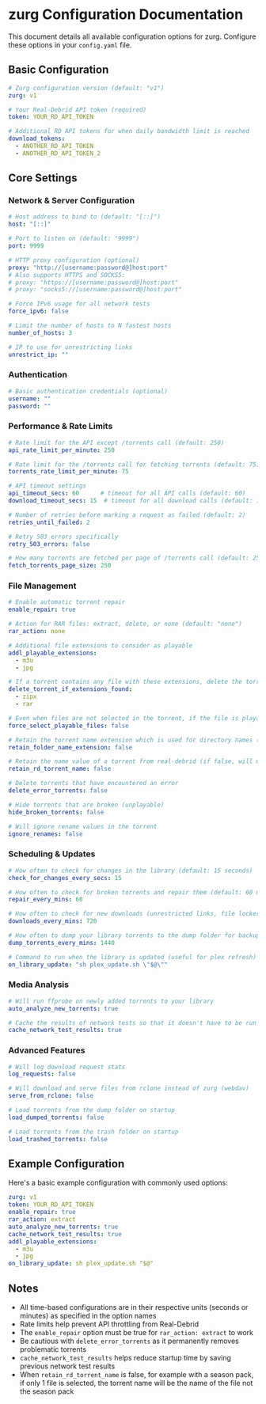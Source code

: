 # zurg Configuration Documentation

This document details all available configuration options for zurg. Configure these options in your `config.yaml` file.

## Basic Configuration

```yaml
# Zurg configuration version (default: "v1")
zurg: v1

# Your Real-Debrid API token (required)
token: YOUR_RD_API_TOKEN

# Additional RD API tokens for when daily bandwidth limit is reached
download_tokens:
  - ANOTHER_RD_API_TOKEN
  - ANOTHER_RD_API_TOKEN_2
```

## Core Settings

### Network & Server Configuration

```yaml
# Host address to bind to (default: "[::]")
host: "[::]"

# Port to listen on (default: "9999")
port: 9999

# HTTP proxy configuration (optional)
proxy: "http://[username:password@]host:port"
# Also supports HTTPS and SOCKS5:
# proxy: "https://[username:password@]host:port"
# proxy: "socks5://[username:password@]host:port"

# Force IPv6 usage for all network tests
force_ipv6: false

# Limit the number of hosts to N fastest hosts
number_of_hosts: 3

# IP to use for unrestricting links
unrestrict_ip: ""
```

### Authentication

```yaml
# Basic authentication credentials (optional)
username: ""
password: ""
```

### Performance & Rate Limits

```yaml
# Rate limit for the API except /torrents call (default: 250)
api_rate_limit_per_minute: 250

# Rate limit for the /torrents call for fetching torrents (default: 75)
torrents_rate_limit_per_minute: 75

# API timeout settings
api_timeout_secs: 60      # timeout for all API calls (default: 60)
download_timeout_secs: 15  # timeout for all download calls (default: 15)

# Number of retries before marking a request as failed (default: 2)
retries_until_failed: 2

# Retry 503 errors specifically
retry_503_errors: false

# How many torrents are fetched per page of /torrents call (default: 250)
fetch_torrents_page_size: 250
```

### File Management

```yaml
# Enable automatic torrent repair
enable_repair: true

# Action for RAR files: extract, delete, or none (default: "none")
rar_action: none

# Additional file extensions to consider as playable
addl_playable_extensions:
  - m3u
  - jpg

# If a torrent contains any file with these extensions, delete the torrent
delete_torrent_if_extensions_found:
  - zipx
  - rar

# Even when files are not selected in the torrent, if the file is playable (video or addl_playable_extensions), it will be selected
force_select_playable_files: false

# Retain the torrent name extension which is used for directory names (useful for single file torrents)
retain_folder_name_extension: false

# Retain the name value of a torrent from real-debrid (if false, will use original_name instead)
retain_rd_torrent_name: false

# Delete torrents that have encountered an error
delete_error_torrents: false

# Hide torrents that are broken (unplayable)
hide_broken_torrents: false

# Will ignore rename values in the torrent
ignore_renames: false
```

### Scheduling & Updates

```yaml
# How often to check for changes in the library (default: 15 seconds)
check_for_changes_every_secs: 15

# How often to check for broken torrents and repair them (default: 60 minutes)
repair_every_mins: 60

# How often to check for new downloads (unrestricted links, file locker links) (default: 720 minutes)
downloads_every_mins: 720

# How often to dump your library torrents to the dump folder for backup (default: 1440 minutes)
dump_torrents_every_mins: 1440

# Command to run when the library is updated (useful for plex refresh)
on_library_update: "sh plex_update.sh \"$@\""
```

### Media Analysis

```yaml
# Will run ffprobe on newly added torrents to your library
auto_analyze_new_torrents: true

# Cache the results of network tests so that it doesn't have to be run every startup
cache_network_test_results: true
```

### Advanced Features

```yaml
# Will log download request stats
log_requests: false

# Will download and serve files from rclone instead of zurg (webdav)
serve_from_rclone: false

# Load torrents from the dump folder on startup
load_dumped_torrents: false

# Load torrents from the trash folder on startup
load_trashed_torrents: false
```

## Example Configuration

Here's a basic example configuration with commonly used options:

```yaml
zurg: v1
token: YOUR_RD_API_TOKEN
enable_repair: true
rar_action: extract
auto_analyze_new_torrents: true
cache_network_test_results: true
addl_playable_extensions:
  - m3u
  - jpg
on_library_update: sh plex_update.sh "$@"
```

## Notes

- All time-based configurations are in their respective units (seconds or minutes) as specified in the option names
- Rate limits help prevent API throttling from Real-Debrid
- The `enable_repair` option must be true for `rar_action: extract` to work
- Be cautious with `delete_error_torrents` as it permanently removes problematic torrents
- `cache_network_test_results` helps reduce startup time by saving previous network test results
- When `retain_rd_torrent_name` is false, for example with a season pack, if only 1 file is selected, the torrent name will be the name of the file not the season pack
